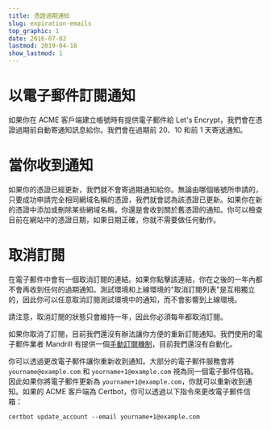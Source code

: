 ```yaml
---
title: 憑證過期通知
slug: expiration-emails
top_graphic: 1
date: 2016-07-02
lastmod: 2019-04-18
show_lastmod: 1
---
```



# 以電子郵件訂閱通知

如果你在 ACME 客戶端建立帳號時有提供電子郵件給 Let's Encrypt，我們會在憑證過期前自動寄通知訊息給你。我們會在過期前 20、10 和前 1 天寄送通知。

# 當你收到通知

如果你的憑證已經更新，我們就不會寄過期通知給你。無論由哪個帳號所申請的，只要成功申請完全相同網域名稱的憑證，我們就會認為該憑證已更新。如果你在新的憑證中添加或刪除某些網域名稱，你還是會收到關於舊憑證的通知。你可以檢查目前在網站中的憑證日期，如果日期正確，你就不需要做任何動作。

# 取消訂閱

在電子郵件中會有一個取消訂閱的連結。如果你點擊該連結，你在之後的一年內都不會再收到任何的過期通知。測試環境和上線環境的"取消訂閱列表"是互相獨立的，因此你可以任意取消訂閱測試環境中的通知，而不會影響到上線環境。

請注意，取消訂閱的狀態只會維持一年，因此你必須每年都取消訂閱。

如果你取消了訂閱，目前我們還沒有辦法讓你方便的重新訂閱通知。我們使用的電子郵件業者 Mandrill 有提供一個[手動訂閱機制](https://mandrill.zendesk.com/hc/en-us/articles/205582947-About-Unsubscribes)，目前我們還沒有自動化。

你可以透過更改電子郵件讓你重新收到通知。大部分的電子郵件服務會將 `yourname@example.com` 和 `yourname+1@example.com` 視為同一個電子郵件信箱。因此如果你將電子郵件更新為 `yourname+1@example.com`，你就可以重新收到通知。如果的 ACME 客戶端為 Certbot，你可以透過以下指令來更改電子郵件信箱：

`certbot update_account --email yourname+1@example.com`
